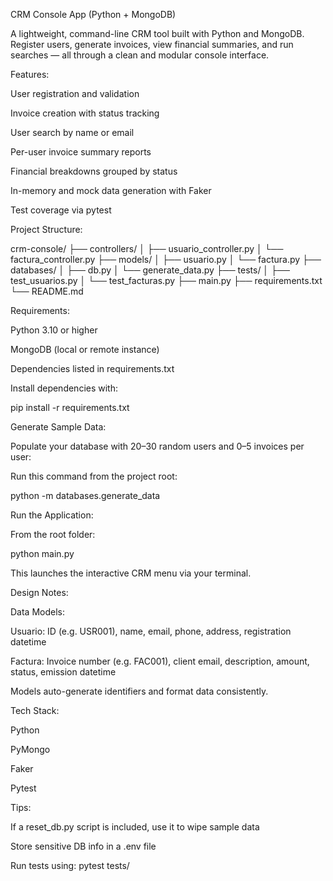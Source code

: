 CRM Console App (Python + MongoDB)

A lightweight, command-line CRM tool built with Python and MongoDB. Register users, generate invoices, view financial summaries, and run searches — all through a clean and modular console interface.

Features:

User registration and validation

Invoice creation with status tracking

User search by name or email

Per-user invoice summary reports

Financial breakdowns grouped by status

In-memory and mock data generation with Faker

Test coverage via pytest

Project Structure:

crm-console/ ├── controllers/ │ ├── usuario_controller.py │ └── factura_controller.py ├── models/ │ ├── usuario.py │ └── factura.py ├── databases/ │ ├── db.py │ └── generate_data.py ├── tests/ │ ├── test_usuarios.py │ └── test_facturas.py ├── main.py ├── requirements.txt └── README.md

Requirements:

Python 3.10 or higher

MongoDB (local or remote instance)

Dependencies listed in requirements.txt

Install dependencies with:

pip install -r requirements.txt

Generate Sample Data:

Populate your database with 20–30 random users and 0–5 invoices per user:

Run this command from the project root:

python -m databases.generate_data

Run the Application:

From the root folder:

python main.py

This launches the interactive CRM menu via your terminal.

Design Notes:

Data Models:

Usuario: ID (e.g. USR001), name, email, phone, address, registration datetime

Factura: Invoice number (e.g. FAC001), client email, description, amount, status, emission datetime

Models auto-generate identifiers and format data consistently.

Tech Stack:

Python

PyMongo

Faker

Pytest

Tips:

If a reset_db.py script is included, use it to wipe sample data

Store sensitive DB info in a .env file

Run tests using: pytest tests/